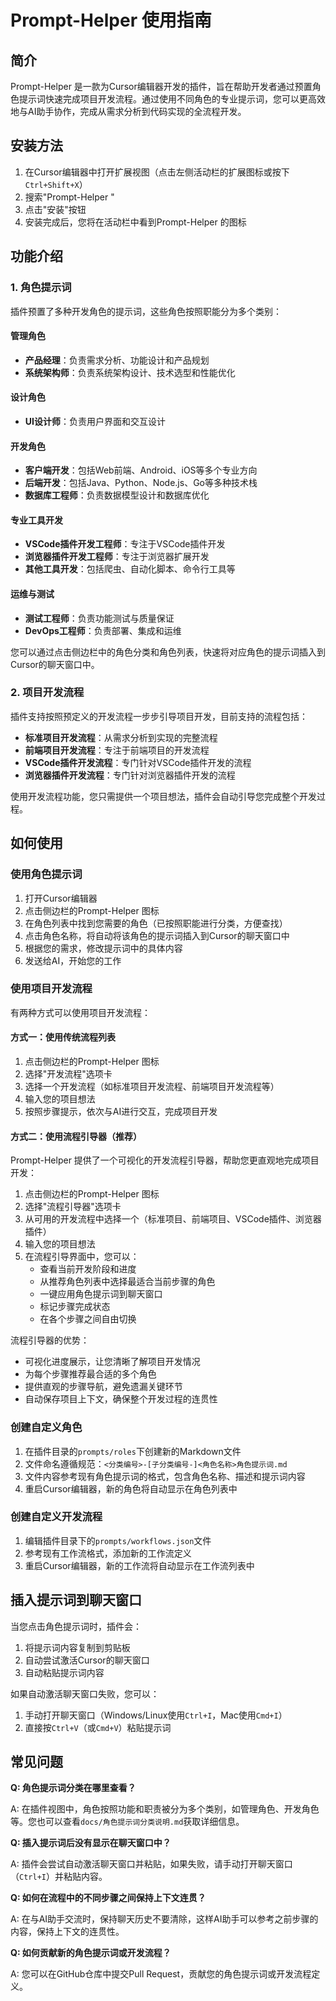 # Prompt-Helper  使用指南

## 简介

Prompt-Helper 是一款为Cursor编辑器开发的插件，旨在帮助开发者通过预置角色提示词快速完成项目开发流程。通过使用不同角色的专业提示词，您可以更高效地与AI助手协作，完成从需求分析到代码实现的全流程开发。

## 安装方法

1. 在Cursor编辑器中打开扩展视图（点击左侧活动栏的扩展图标或按下`Ctrl+Shift+X`）
2. 搜索"Prompt-Helper "
3. 点击"安装"按钮
4. 安装完成后，您将在活动栏中看到Prompt-Helper 的图标

## 功能介绍

### 1. 角色提示词

插件预置了多种开发角色的提示词，这些角色按照职能分为多个类别：

#### 管理角色
- **产品经理**：负责需求分析、功能设计和产品规划
- **系统架构师**：负责系统架构设计、技术选型和性能优化

#### 设计角色
- **UI设计师**：负责用户界面和交互设计

#### 开发角色
- **客户端开发**：包括Web前端、Android、iOS等多个专业方向
- **后端开发**：包括Java、Python、Node.js、Go等多种技术栈
- **数据库工程师**：负责数据模型设计和数据库优化

#### 专业工具开发
- **VSCode插件开发工程师**：专注于VSCode插件开发
- **浏览器插件开发工程师**：专注于浏览器扩展开发
- **其他工具开发**：包括爬虫、自动化脚本、命令行工具等

#### 运维与测试
- **测试工程师**：负责功能测试与质量保证
- **DevOps工程师**：负责部署、集成和运维

您可以通过点击侧边栏中的角色分类和角色列表，快速将对应角色的提示词插入到Cursor的聊天窗口中。

### 2. 项目开发流程

插件支持按照预定义的开发流程一步步引导项目开发，目前支持的流程包括：

- **标准项目开发流程**：从需求分析到实现的完整流程
- **前端项目开发流程**：专注于前端项目的开发流程
- **VSCode插件开发流程**：专门针对VSCode插件开发的流程
- **浏览器插件开发流程**：专门针对浏览器插件开发的流程

使用开发流程功能，您只需提供一个项目想法，插件会自动引导您完成整个开发过程。

## 如何使用

### 使用角色提示词

1. 打开Cursor编辑器
2. 点击侧边栏的Prompt-Helper 图标
3. 在角色列表中找到您需要的角色（已按照职能进行分类，方便查找）
4. 点击角色名称，将自动将该角色的提示词插入到Cursor的聊天窗口中
5. 根据您的需求，修改提示词中的具体内容
6. 发送给AI，开始您的工作

### 使用项目开发流程

有两种方式可以使用项目开发流程：

#### 方式一：使用传统流程列表

1. 点击侧边栏的Prompt-Helper 图标
2. 选择"开发流程"选项卡
3. 选择一个开发流程（如标准项目开发流程、前端项目开发流程等）
4. 输入您的项目想法
5. 按照步骤提示，依次与AI进行交互，完成项目开发

#### 方式二：使用流程引导器（推荐）

Prompt-Helper 提供了一个可视化的开发流程引导器，帮助您更直观地完成项目开发：

1. 点击侧边栏的Prompt-Helper 图标
2. 选择"流程引导器"选项卡
3. 从可用的开发流程中选择一个（标准项目、前端项目、VSCode插件、浏览器插件）
4. 输入您的项目想法
5. 在流程引导界面中，您可以：
   - 查看当前开发阶段和进度
   - 从推荐角色列表中选择最适合当前步骤的角色
   - 一键应用角色提示词到聊天窗口
   - 标记步骤完成状态
   - 在各个步骤之间自由切换

流程引导器的优势：
- 可视化进度展示，让您清晰了解项目开发情况
- 为每个步骤推荐最合适的多个角色
- 提供直观的步骤导航，避免遗漏关键环节
- 自动保存项目上下文，确保整个开发过程的连贯性

### 创建自定义角色

1. 在插件目录的`prompts/roles`下创建新的Markdown文件
2. 文件命名遵循规范：`<分类编号>-[子分类编号-]<角色名称>角色提示词.md`
3. 文件内容参考现有角色提示词的格式，包含角色名称、描述和提示词内容
4. 重启Cursor编辑器，新的角色将自动显示在角色列表中

### 创建自定义开发流程

1. 编辑插件目录下的`prompts/workflows.json`文件
2. 参考现有工作流格式，添加新的工作流定义
3. 重启Cursor编辑器，新的工作流将自动显示在工作流列表中

## 插入提示词到聊天窗口

当您点击角色提示词时，插件会：

1. 将提示词内容复制到剪贴板
2. 自动尝试激活Cursor的聊天窗口
3. 自动粘贴提示词内容

如果自动激活聊天窗口失败，您可以：
1. 手动打开聊天窗口（Windows/Linux使用`Ctrl+I`，Mac使用`Cmd+I`）
2. 直接按`Ctrl+V`（或`Cmd+V`）粘贴提示词

## 常见问题

**Q: 角色提示词分类在哪里查看？**

A: 在插件视图中，角色按照功能和职责被分为多个类别，如管理角色、开发角色等。您也可以查看`docs/角色提示词分类说明.md`获取详细信息。

**Q: 插入提示词后没有显示在聊天窗口中？**

A: 插件会尝试自动激活聊天窗口并粘贴，如果失败，请手动打开聊天窗口（`Ctrl+I`）并粘贴内容。

**Q: 如何在流程中的不同步骤之间保持上下文连贯？**

A: 在与AI助手交流时，保持聊天历史不要清除，这样AI助手可以参考之前步骤的内容，保持上下文的连贯性。

**Q: 如何贡献新的角色提示词或开发流程？**

A: 您可以在GitHub仓库中提交Pull Request，贡献您的角色提示词或开发流程定义。 